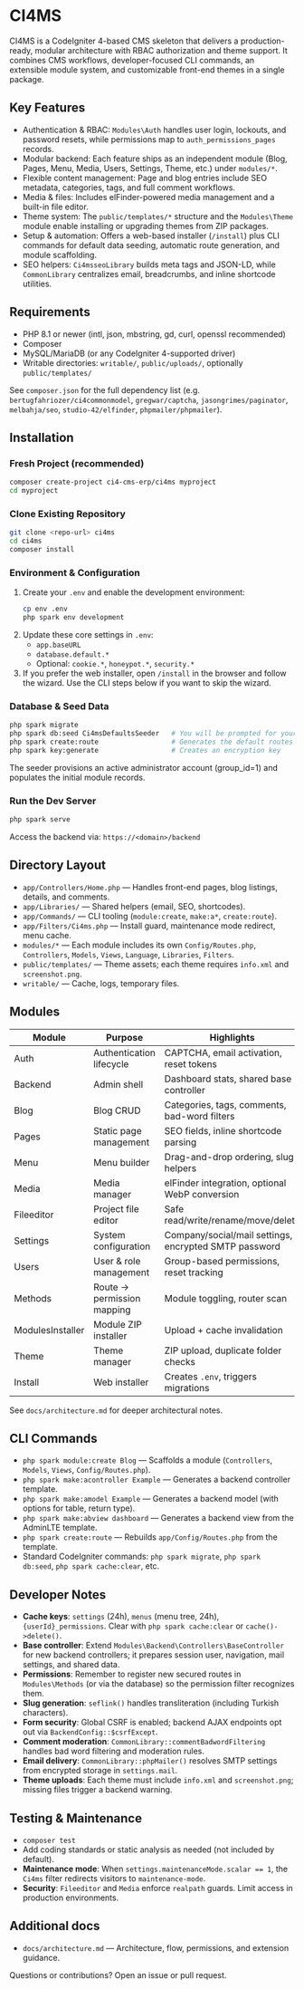 # CI4MS

CI4MS is a CodeIgniter 4-based CMS skeleton that delivers a production-ready, modular architecture with RBAC authorization and theme support. It combines CMS workflows, developer-focused CLI commands, an extensible module system, and customizable front-end themes in a single package.

## Key Features
- Authentication & RBAC: `Modules\Auth` handles user login, lockouts, and password resets, while permissions map to `auth_permissions_pages` records.
- Modular backend: Each feature ships as an independent module (Blog, Pages, Menu, Media, Users, Settings, Theme, etc.) under `modules/*`.
- Flexible content management: Page and blog entries include SEO metadata, categories, tags, and full comment workflows.
- Media & files: Includes elFinder-powered media management and a built-in file editor.
- Theme system: The `public/templates/*` structure and the `Modules\Theme` module enable installing or upgrading themes from ZIP packages.
- Setup & automation: Offers a web-based installer (`/install`) plus CLI commands for default data seeding, automatic route generation, and module scaffolding.
- SEO helpers: `Ci4msseoLibrary` builds meta tags and JSON-LD, while `CommonLibrary` centralizes email, breadcrumbs, and inline shortcode utilities.

## Requirements
- PHP 8.1 or newer (intl, json, mbstring, gd, curl, openssl recommended)
- Composer
- MySQL/MariaDB (or any CodeIgniter 4-supported driver)
- Writable directories: `writable/`, `public/uploads/`, optionally `public/templates/`

See `composer.json` for the full dependency list (e.g. `bertugfahriozer/ci4commonmodel`, `gregwar/captcha`, `jasongrimes/paginator`, `melbahja/seo`, `studio-42/elfinder`, `phpmailer/phpmailer`).

## Installation
### Fresh Project (recommended)
```bash
composer create-project ci4-cms-erp/ci4ms myproject
cd myproject
```

### Clone Existing Repository
```bash
git clone <repo-url> ci4ms
cd ci4ms
composer install
```

### Environment & Configuration
1. Create your `.env` and enable the development environment:
   ```bash
   cp env .env
   php spark env development
   ```
2. Update these core settings in `.env`:
   - `app.baseURL`
   - `database.default.*`
   - Optional: `cookie.*`, `honeypot.*`, `security.*`
3. If you prefer the web installer, open `/install` in the browser and follow the wizard. Use the CLI steps below if you want to skip the wizard.

### Database & Seed Data
```bash
php spark migrate
php spark db:seed Ci4msDefaultsSeeder   # You will be prompted for your name, email, and password
php spark create:route                  # Generates the default routes file
php spark key:generate                  # Creates an encryption key
```
The seeder provisions an active administrator account (group_id=1) and populates the initial module records.

### Run the Dev Server
```bash
php spark serve
```
Access the backend via: `https://<domain>/backend`

## Directory Layout
- `app/Controllers/Home.php` — Handles front-end pages, blog listings, details, and comments.
- `app/Libraries/` — Shared helpers (email, SEO, shortcodes).
- `app/Commands/` — CLI tooling (`module:create`, `make:a*`, `create:route`).
- `app/Filters/Ci4ms.php` — Install guard, maintenance mode redirect, menu cache.
- `modules/*` — Each module includes its own `Config/Routes.php`, `Controllers`, `Models`, `Views`, `Language`, `Libraries`, `Filters`.
- `public/templates/` — Theme assets; each theme requires `info.xml` and `screenshot.png`.
- `writable/` — Cache, logs, temporary files.

## Modules
| Module | Purpose | Highlights |
|--------|---------|------------|
| Auth | Authentication lifecycle | CAPTCHA, email activation, reset tokens |
| Backend | Admin shell | Dashboard stats, shared base controller |
| Blog | Blog CRUD | Categories, tags, comments, bad-word filters |
| Pages | Static page management | SEO fields, inline shortcode parsing |
| Menu | Menu builder | Drag-and-drop ordering, slug helpers |
| Media | Media manager | elFinder integration, optional WebP conversion |
| Fileeditor | Project file editor | Safe read/write/rename/move/delete |
| Settings | System configuration | Company/social/mail settings, encrypted SMTP password |
| Users | User & role management | Group-based permissions, reset tracking |
| Methods | Route → permission mapping | Module toggling, router scan |
| ModulesInstaller | Module ZIP installer | Upload + cache invalidation |
| Theme | Theme manager | ZIP upload, duplicate folder checks |
| Install | Web installer | Creates `.env`, triggers migrations |

See `docs/architecture.md` for deeper architectural notes.

## CLI Commands
- `php spark module:create Blog` — Scaffolds a module (`Controllers`, `Models`, `Views`, `Config/Routes.php`).
- `php spark make:acontroller Example` — Generates a backend controller template.
- `php spark make:amodel Example` — Generates a backend model (with options for table, return type).
- `php spark make:abview dashboard` — Generates a backend view from the AdminLTE template.
- `php spark create:route` — Rebuilds `app/Config/Routes.php` from the template.
- Standard CodeIgniter commands: `php spark migrate`, `php spark db:seed`, `php spark cache:clear`, etc.

## Developer Notes
- **Cache keys**: `settings` (24h), `menus` (menu tree, 24h), `{userId}_permissions`. Clear with `php spark cache:clear` or `cache()->delete()`.
- **Base controller**: Extend `Modules\Backend\Controllers\BaseController` for new backend controllers; it prepares session user, navigation, mail settings, and shared data.
- **Permissions**: Remember to register new secured routes in `Modules\Methods` (or via the database) so the permission filter recognizes them.
- **Slug generation**: `seflink()` handles transliteration (including Turkish characters).
- **Form security**: Global CSRF is enabled; backend AJAX endpoints opt out via `BackendConfig::$csrfExcept`.
- **Comment moderation**: `CommonLibrary::commentBadwordFiltering` handles bad word filtering and moderation rules.
- **Email delivery**: `CommonLibrary::phpMailer()` resolves SMTP settings from encrypted storage in `settings.mail`.
- **Theme uploads**: Each theme must include `info.xml` and `screenshot.png`; missing files trigger a backend warning.

## Testing & Maintenance
- `composer test`
- Add coding standards or static analysis as needed (not included by default).
- **Maintenance mode**: When `settings.maintenanceMode.scalar == 1`, the `Ci4ms` filter redirects visitors to `maintenance-mode`.
- **Security**: `Fileeditor` and `Media` enforce `realpath` guards. Limit access in production environments.

## Additional docs
- `docs/architecture.md` — Architecture, flow, permissions, and extension guidance.

Questions or contributions? Open an issue or pull request.
